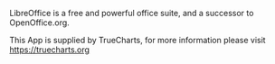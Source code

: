 LibreOffice is a free and powerful office suite, and a successor to OpenOffice.org.

This App is supplied by TrueCharts, for more information please visit https://truecharts.org
